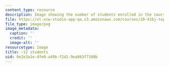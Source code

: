 ```yaml
---
content_type: resource
description: Image showing the number of students enrolled in the course.
file: https://ol-ocw-studio-app-qa.s3.amazonaws.com/courses/20-416j-topics-in-biophysics-and-physical-biology-fall-2014/0e2e3a1edfe0a49bf2d19ea863f7108b_12-approx.png
file_type: image/png
image_metadata:
  caption: ''
  credit: ''
  image-alt: ''
resourcetype: Image
title: ~12 students
uid: 0e2e3a1e-dfe0-a49b-f2d1-9ea863f7108b
---
```

